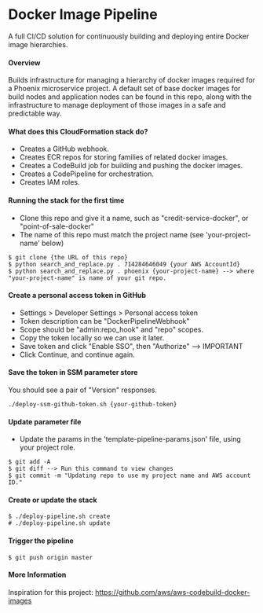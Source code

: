 # Docker Image Pipeline
A full CI/CD solution for continuously building and deploying entire Docker image hierarchies.

#### Overview
Builds infrastructure for managing a hierarchy of docker images required for a Phoenix microservice project.
A default set of base docker images for build nodes and application nodes can be found in this repo, along
with the infrastructure to manage deployment of those images in a safe and predictable way.

#### What does this CloudFormation stack do?
* Creates a GitHub webhook.
* Creates ECR repos for storing families of related docker images.
* Creates a CodeBuild job for building and pushing the docker images.
* Creates a CodePipeline for orchestration.
* Creates IAM roles.

#### Running the stack for the first time
* Clone this repo and give it a name, such as "credit-service-docker", or "point-of-sale-docker"
* The name of this repo must match the project name (see 'your-project-name' below)

```
$ git clone {the URL of this repo}
$ python search_and_replace.py . 714284646049 {your AWS AccountId}
$ python search_and_replace.py . phoenix {your-project-name} --> where "your-project-name" is name of your git repo.
```

#### Create a personal access token in GitHub
* Settings > Developer Settings > Personal access token
* Token description can be "DockerPipelineWebhook"
* Scope should be "admin:repo_hook" and "repo" scopes.
* Copy the token locally so we can use it later.
* Save token and click "Enable SSO", then "Authorize" --> IMPORTANT
* Click Continue, and continue again.

#### Save the token in SSM parameter store
You should see a pair of "Version" responses.

```
./deploy-ssm-github-token.sh {your-github-token}
```

#### Update parameter file
* Update the params in the 'template-pipeline-params.json' file, using your project role.

```
$ git add -A
$ git diff --> Run this command to view changes
$ git commit -m "Updating repo to use my project name and AWS account ID."
```

#### Create or update the stack
```
$ ./deploy-pipeline.sh create
# ./deploy-pipeline.sh update
```

#### Trigger the pipeline
```
$ git push origin master
```

#### More Information
Inspiration for this project:
https://github.com/aws/aws-codebuild-docker-images
